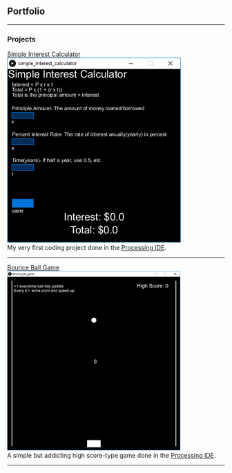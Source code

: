 ## Portfolio

---

### Projects


[Simple Interest Calculator](simple_interest_calculator.md)
<a href = "https://khang-chung.github.io/simple_interest_calculator.html" > <img src ="https://github.com/khang-chung/khang-chung.github.io/blob/master/images/simple%20interest%20calculator%20image.png?raw=true" /> </a>
<br>
My very first coding project done in the <a href ="https://processing.org/">Processing IDE</a>.

---

[Bounce Ball Game](bounce_ball_game.md)
<a href = "https://khang-chung.github.io/bounce_ball_game.html"> <img src="images/ball game image 1.png"/> </a>
<br>
A simple but addicting high score-type game done in the <a href ="https://processing.org/">Processing IDE</a>.

---

<!---
[Project 3 Title](http://example.com/)
<img src="images/dummy_thumbnail.jpg?raw=true"/>
-->




<!---
- [Project 1 Title](http://example.com/)
- [Project 2 Title](http://example.com/)
- [Project 3 Title](http://example.com/)
- [Project 4 Title](http://example.com/)
- [Project 5 Title](http://example.com/)
-->








